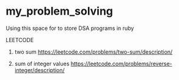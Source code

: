 # my_problem_solving
Using this space for to store DSA programs in ruby

LEETCODE

1. two sum
https://leetcode.com/problems/two-sum/description/

2. sum of integer values
https://leetcode.com/problems/reverse-integer/description/